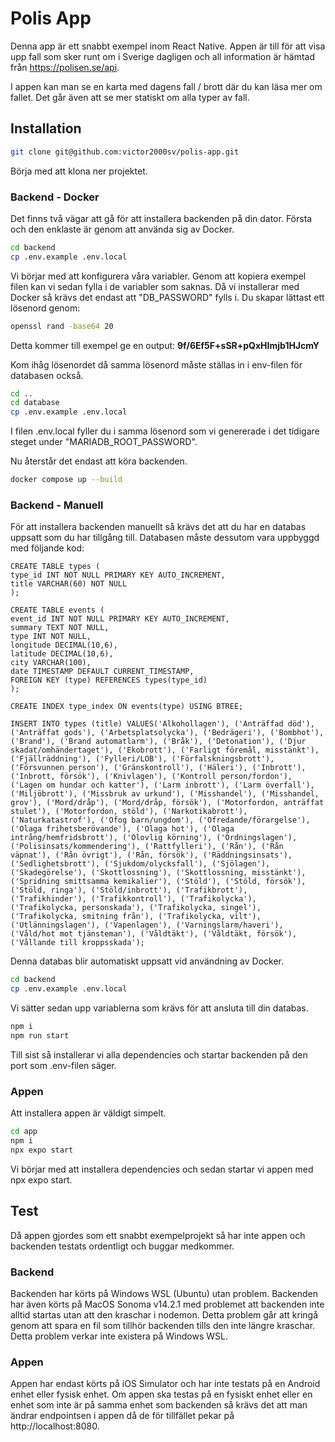 # Polis App
Denna app är ett snabbt exempel inom React Native. Appen är till för att visa upp fall som sker runt om i Sverige dagligen och all information är hämtad från https://polisen.se/api.

I appen kan man se en karta med dagens fall / brott där du kan läsa mer om fallet. Det går även att se mer statiskt om alla typer av fall.

## Installation
```bash
git clone git@github.com:victor2000sv/polis-app.git
```
Börja med att klona ner projektet.
### Backend - Docker
Det finns två vägar att gå för att installera backenden på din dator. Första och den enklaste är genom att använda sig av Docker.
```bash
cd backend
cp .env.example .env.local
```
Vi börjar med att konfigurera våra variabler. Genom att kopiera exempel filen kan vi sedan fylla i de variabler som saknas. Då vi installerar med Docker så krävs det endast att "DB_PASSWORD" fylls i. Du skapar lättast ett lösenord genom:
```bash
openssl rand -base64 20
```
Detta kommer till exempel ge en output: **9f/6Ef5F+sSR+pQxHImjb1HJcmY**

Kom ihåg lösenordet då samma lösenord måste ställas in i env-filen för databasen också.
```bash
cd ..
cd database
cp .env.example .env.local
```
I filen .env.local fyller du i samma lösenord som vi genererade i det tidigare steget under "MARIADB_ROOT_PASSWORD".

Nu återstår det endast att köra backenden.
```bash
docker compose up --build
```
### Backend - Manuell
För att installera backenden manuellt så krävs det att du har en databas uppsatt som du har tillgång till. Databasen måste dessutom vara uppbyggd med följande kod:
```MySQL
CREATE TABLE types (
type_id INT NOT NULL PRIMARY KEY AUTO_INCREMENT,
title VARCHAR(60) NOT NULL
);

CREATE TABLE events (
event_id INT NOT NULL PRIMARY KEY AUTO_INCREMENT,
summary TEXT NOT NULL,
type INT NOT NULL,
longitude DECIMAL(10,6),
latitude DECIMAL(10,6),
city VARCHAR(100),
date TIMESTAMP DEFAULT CURRENT_TIMESTAMP,
FOREIGN KEY (type) REFERENCES types(type_id)
);

CREATE INDEX type_index ON events(type) USING BTREE;

INSERT INTO types (title) VALUES('Alkohollagen'), ('Anträffad död'), ('Anträffat gods'), ('Arbetsplatsolycka'), ('Bedrägeri'), ('Bombhot'), ('Brand'), ('Brand automatlarm'), ('Bråk'), ('Detonation'), ('Djur skadat/omhändertaget'), ('Ekobrott'), ('Farligt föremål, misstänkt'), ('Fjällräddning'), ('Fylleri/LOB'), ('Förfalskningsbrott'), ('Försvunnen person'), ('Gränskontroll'), ('Häleri'), ('Inbrott'), ('Inbrott, försök'), ('Knivlagen'), ('Kontroll person/fordon'), ('Lagen om hundar och katter'), ('Larm inbrott'), ('Larm överfall'), ('Miljöbrott'), ('Missbruk av urkund'), ('Misshandel'), ('Misshandel, grov'), ('Mord/dråp'), ('Mord/dråp, försök'), ('Motorfordon, anträffat stulet'), ('Motorfordon, stöld'), ('Narkotikabrott'), ('Naturkatastrof'), ('Ofog barn/ungdom'), ('Ofredande/förargelse'), ('Olaga frihetsberövande'), ('Olaga hot'), ('Olaga intrång/hemfridsbrott'), ('Olovlig körning'), ('Ordningslagen'), ('Polisinsats/kommendering'), ('Rattfylleri'), ('Rån'), ('Rån väpnat'), ('Rån övrigt'), ('Rån, försök'), ('Räddningsinsats'), ('Sedlighetsbrott'), ('Sjukdom/olycksfall'), ('Sjölagen'), ('Skadegörelse'), ('Skottlossning'), ('Skottlossning, misstänkt'), ('Spridning smittsamma kemikalier'), ('Stöld'), ('Stöld, försök'), ('Stöld, ringa'), ('Stöld/inbrott'), ('Trafikbrott'), ('Trafikhinder'), ('Trafikkontroll'), ('Trafikolycka'), ('Trafikolycka, personskada'), ('Trafikolycka, singel'), ('Trafikolycka, smitning från'), ('Trafikolycka, vilt'), ('Utlänningslagen'), ('Vapenlagen'), ('Varningslarm/haveri'), ('Våld/hot mot tjänsteman'), ('Våldtäkt'), ('Våldtäkt, försök'), ('Vållande till kroppsskada');
```
Denna databas blir automatiskt uppsatt vid användning av Docker. 
```bash
cd backend
cp .env.example .env.local
```
Vi sätter sedan upp variablerna som krävs för att ansluta till din databas.
```bash
npm i
npm run start
```
Till sist så installerar vi alla dependencies och startar backenden på den port som .env-filen säger.

### Appen
Att installera appen är väldigt simpelt.
```bash
cd app
npm i
npx expo start
```
Vi börjar med att installera dependencies och sedan startar vi appen med npx expo start.

## Test
Då appen gjordes som ett snabbt exempelprojekt så har inte appen och backenden testats ordentligt och buggar medkommer.
### Backend
Backenden har körts på Windows WSL (Ubuntu) utan problem. Backenden har även körts på MacOS Sonoma v14.2.1 med problemet att backenden inte alltid startas utan att den kraschar i nodemon. Detta problem går att kringå genom att spara en fil som tillhör backenden tills den inte längre kraschar. Detta problem verkar inte existera på Windows WSL.

### Appen
Appen har endast körts på iOS Simulator och har inte testats på en Android enhet eller fysisk enhet. Om appen ska testas på en fysiskt enhet eller en enhet som inte är på samma enhet som backenden så krävs det att man ändrar endpointsen i appen då de för tillfället pekar på http://localhost:8080. 
